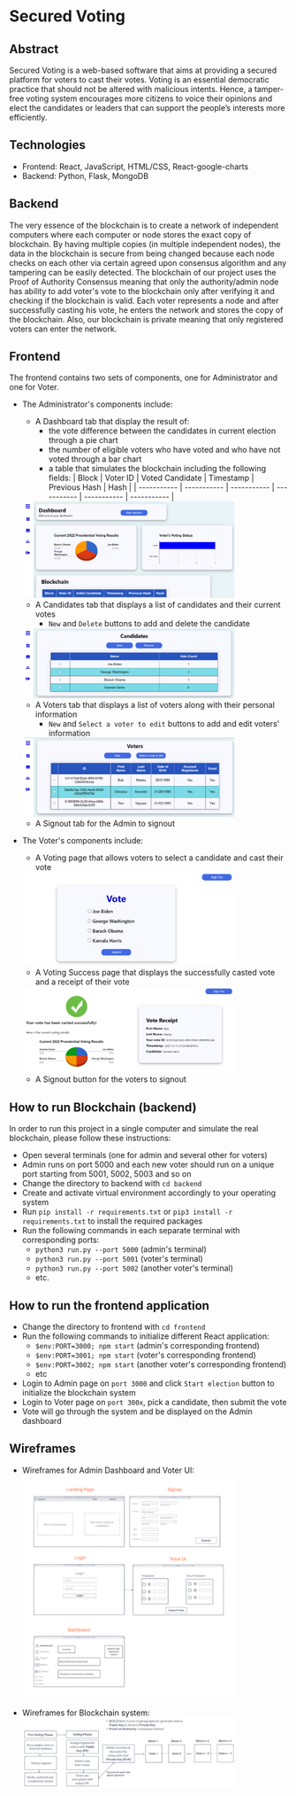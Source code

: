 # Secured Voting

## Abstract

Secured Voting is a web-based software that aims at providing a secured platform for voters to cast their votes. Voting is an essential democratic practice that should not be altered with malicious intents. Hence, a tamper-free voting system encourages more citizens to voice their opinions and elect the candidates or leaders that can support the people’s interests more efficiently.

## Technologies

- Frontend: React, JavaScript, HTML/CSS, React-google-charts
- Backend: Python, Flask, MongoDB

## Backend

The very essence of the blockchain is to create a network of independent computers where each computer or node stores the exact copy of blockchain. By having multiple copies (in multiple independent nodes), the data in the blockchain is secure from being changed because each node checks on each other via certain agreed upon consensus algorithm and any tampering can be easily detected. The blockchain of our project uses the Proof of Authority Consensus meaning that only the authority/admin node has ability to add voter's vote to the blockchain only after verifying it and checking if the blockchain is valid. Each voter represents a node and after successfully casting his vote, he enters the network and stores the copy of the blockchain. Also, our blockchain is private meaning that only registered voters can enter the network.

## Frontend

The frontend contains two sets of components, one for Administrator and one for Voter. 
- The Administrator's components include:
  - A Dashboard tab that display the result of:
    - the vote difference between the candidates in current election through a pie chart 
    - the number of eligible voters who have voted and who have not voted through a bar chart
    - a table that simulates the blockchain including the following fields:
      | Block      | Voter ID | Voted Candidate | Timestamp | Previous Hash | Hash |
      | ----------- | ----------- | ----------- | ----------- | ----------- | ----------- |
      
  <img src="/assets/admin-dash.png" width=80% height=80%>
  
  - A Candidates tab that displays a list of candidates and their current votes
    - `New` and `Delete` buttons to add and delete the candidate 
    
  <img src="/assets/admin-cand.png" width=80% height=80%>
  
  - A Voters tab that displays a list of voters along with their personal information
    - `New` and `Select a voter to edit` buttons to add and edit voters' information
  <img src="/assets/admin-voter.png" width=80% height=80%>
  
  - A Signout tab for the Admin to signout
  
- The Voter's components include: 
  - A Voting page that allows voters to select a candidate and cast their vote
  <img src="/assets/voter-voting.png" width=80% height=80%>
  
  - A Voting Success page that displays the successfully casted vote and a receipt of their vote
  <img src="/assets/voter-success.png" width=80% height=80%>
  
  - A Signout button for the voters to signout

## How to run Blockchain (backend)

In order to run this project in a single computer and simulate the real blockchain, please follow these instructions:

- Open several terminals (one for admin and several other for voters)
- Admin runs on port 5000 and each new voter should run on a unique port starting from 5001, 5002, 5003 and so on
- Change the directory to backend with `cd backend`
- Create and activate virtual environment accordingly to your operating system
- Run `pip install -r requirements.txt` or `pip3 install -r requirements.txt` to install the required packages
- Run the following commands in each separate terminal with corresponding ports:
  - `python3 run.py --port 5000` (admin's terminal)
  - `python3 run.py --port 5001` (voter's terminal)
  - `python3 run.py --port 5002` (another voter's terminal)
  - etc.

## How to run the frontend application

- Change the directory to frontend with `cd frontend`
- Run the following commands to initialize different React application:
  - `$env:PORT=3000; npm start` (admin's corresponding frontend)
  - `$env:PORT=3001; npm start` (voter's corresponding frontend)
  - `$env:PORT=3002; npm start` (another voter's corresponding frontend)
  - etc
- Login to Admin page on `port 3000` and click `Start election` button to initialize the blockchain system
- Login to Voter page on `port 300x`, pick a candidate, then submit the vote
- Vote will go through the system and be displayed on the Admin dashboard

## Wireframes

- Wireframes for Admin Dashboard and Voter UI:
  <img src="/assets/UI.png" width=80% height=80%>

- Wireframes for Blockchain system:
  <img src="/assets/bc-wf.png" width=80% height=80%>
